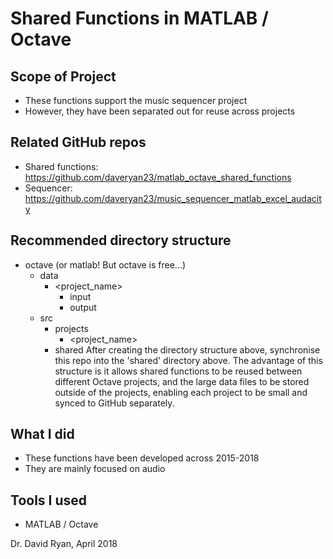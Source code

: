 # Shared Functions in MATLAB / Octave

## Scope of Project
- These functions support the music sequencer project
- However, they have been separated out for reuse across projects

## Related GitHub repos
- Shared functions: https://github.com/daveryan23/matlab_octave_shared_functions
- Sequencer: https://github.com/daveryan23/music_sequencer_matlab_excel_audacity

## Recommended directory structure
- octave (or matlab! But octave is free...)
  - data
    - <project_name>
      - input
      - output
  - src
    - projects
      - <project_name>
    - shared
After creating the directory structure above, synchronise this repo into the 'shared' directory above. The advantage of this structure is it allows shared functions to be reused between different Octave projects, and the large data files to be stored outside of the projects, enabling each project to be small and synced to GitHub separately.

## What I did
- These functions have been developed across 2015-2018
- They are mainly focused on audio

## Tools I used
- MATLAB / Octave

Dr. David Ryan, April 2018
